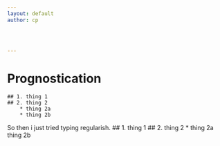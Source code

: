 ```yaml
---
layout: default
author: cp




---
```


# Prognostication
	## 1. thing 1
    ## 2. thing 2
    	* thing 2a
        * thing 2b
       
So then i just tried typing regularish.
	## 1. thing 1
    ## 2. thing 2
    	* thing 2a
        thing 2b